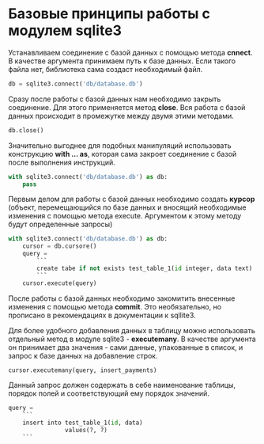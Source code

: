 # Базовые принципы работы с модулем sqlite3

Устанавливаем соединение с базой данных с помощью метода __cnnect__. В качестве аргумента принимаем путь к базе данных. Если такого файла нет, библиотека сама создаст необходимый файл. 

``` python
db = sqlite3.connect('db/database.db')

```
Сразу после работы с базой данных нам необходимо закрыть соединение. Для этого применяется метод __close__.
Вся работа с базой данных происходит в промежутке между двумя этими методами. 
```python
db.close()
```
Значительно выгоднее для подобных манипуляций использовать конструкцию __with ... as__, которая сама закроет соединение с базой после выполнения инструкций. 
```python
with sqlite3.connect('db/database.db') as db:
    pass
```

Первым делом для работы с базой данных необходимо создать __курсор__ (объект, перемещающийся по базе данных и вносящий необходимые изменения с помощью метода execute. Аргументом к этому методу будут определенные запросы)
```python
with sqlite3.connect('db/database.db') as db:
    cursor = db.cursore()
    query =
        ```
        create tabe if not exists test_table_1(id integer, data text)
        ```
    cursor.execute(query)

```
После работы с базой данных необходимо закомитить внесенные изменения с помощью метода __commit__. Это необязательно, но прописано в рекомендациях в документации к sqllite3.

Для более удобного добавления данных в таблицу можно использовать отдельный метод в модуле sqlite3 - __executemany__. В качестве аргумента он принимает два значения - сами данные, упакованные в список, и запрос к базе данных на добавление строк. 
```python
cursor.executemany(query, insert_payments)
```
Данный запрос должен содержать в себе наименование таблицы, порядок полей и соответствующий ему порядок значений. 
```python
query = 
    ``` 
    insert into test_table_1(id, data)
                values(?, ?)
    ```
```

